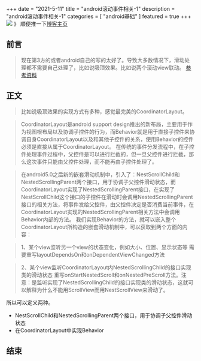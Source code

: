 +++
date = "2021-5-11"
title = "android滚动事件相关-1"
description = "android滚动事件相关-1"
categories = [
"android基础"
]
featured = true
+++
![](https://gitee.com/lalalaxiaowifi/pictures/raw/master/image/%E6%97%A5%E5%B8%B8%E6%90%AC%E7%A0%96%E5%A4%B4.png)
》 顺便推一下[博客主页](http://lalalaxiaowifi.gitee.io/pictures/)
## 前言
> 现在第3方的或者android自己的写的太好了。导致大多数情况下，滑动处理都不需要自己处理了，比如说吸顶效果。比如说两个滚动view联动。
[参考资料](https://www.jianshu.com/p/5ffb37226e72/)
## 正文
> 比如说吸顶效果的实现方式有多种，感觉最完美的CoordinatorLayout。


> CoordinatorLayout是android support design推出的新布局，主要用于作为视图根布局以及协调子控件的行为，而Behavior就是用于直接子控件来协调自身CoordinatorLayout以及和其他子控件的关系，使用Behavior的控件必须是直接从属于CoordinatorLayout。
 在传统的事件分发流程中，在子控件处理事件过程中，父控件是可以进行拦截的，但一旦父控件进行拦截，那么这次事件只能由父控件处理，而不能再由子控件处理了。

> 在android5.0之后新的嵌套滑动机制中，引入了：NestScrollChild和NestedScrollingParent两个接口，用于协调子父控件滑动状态，而CoordinatorLayout实现了NestedScrollingParent接口，在实现了NestScrollChild这个接口的子控件在滑动时会调用NestedScrollingParent接口的相关方法，将事件发给父控件，由父控件决定是否消费当前事件，在CoordinatorLayout实现的NestedScrollingParent相关方法中会调用Behavior内部的方法。
 我们实现Behavior的方法，就可以嵌入整个CoordinatorLayout所构造的嵌套滑动机制中，可以获取到两个方面的内容：


> 1、某个view监听另一个view的状态变化，例如大小、位置、显示状态等
需要重写layoutDependsOn和onDependentViewChanged方法


> 2、某个view监听CoordinatorLayout内NestedScrollingChild的接口实现类的滑动状态
重写onStartNestedScroll和onNestedPreScroll方法。注意：是监听实现了NestedScrollingChild的接口实现类的滑动状态，这就可以解释为什么不能用ScrollView而用NestScrollView来滑动了。

所以可以定义两种。
* NestScrollChild和NestedScrollingParent两个接口，用于协调子父控件滑动状态
* 在CoordinatorLayout中实现Behavior 

## 结束 



